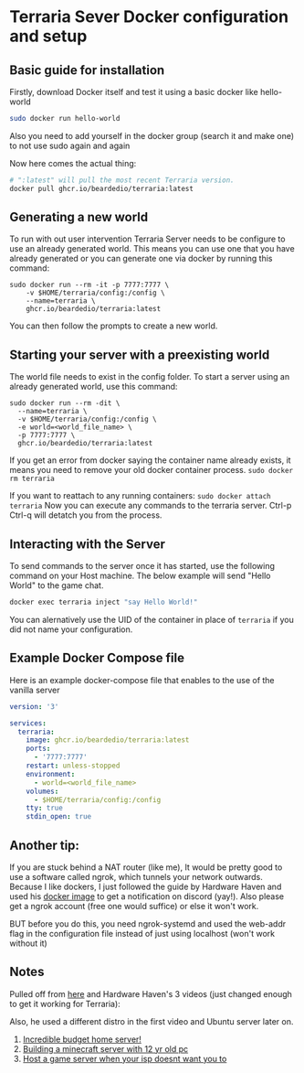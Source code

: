 # Terraria Sever Docker configuration and setup

## Basic guide for installation

Firstly, download Docker itself and test it using a basic docker like hello-world

```sh
sudo docker run hello-world
```
Also you need to add yourself in the docker group (search it and make one) to not use sudo again and again

Now here comes the actual thing:

```sh
# ":latest" will pull the most recent Terraria version.
docker pull ghcr.io/beardedio/terraria:latest
```

## Generating a new world
To run with out user intervention Terraria Server needs to be configure to use an already generated world. This means you can use one that you have already generated or you can generate one via docker by running this command:
```
sudo docker run --rm -it -p 7777:7777 \
    -v $HOME/terraria/config:/config \
    --name=terraria \
    ghcr.io/beardedio/terraria:latest
```
You can then follow the prompts to create a new world.

## Starting your server with a preexisting world
The world file needs to exist in the config folder.
To start a server using an already generated world, use this command:
```
sudo docker run --rm -dit \
  --name=terraria \
  -v $HOME/terraria/config:/config \
  -e world=<world_file_name> \
  -p 7777:7777 \
  ghcr.io/beardedio/terraria:latest
```

If you get an error from docker saying the container name already exists, it means you need to remove your old docker container process.
`sudo docker rm terraria`

If you want to reattach to any running containers:
`sudo docker attach terraria`
Now you can execute any commands to the terraria server. Ctrl-p Ctrl-q will detatch you from the process.

## Interacting with the Server

To send commands to the server once it has started, use the following command on your Host machine. The below example will send "Hello World" to the game chat.

```bash
docker exec terraria inject "say Hello World!"
```
You can alernatively use the UID of the container in place of `terraria` if you did not name your configuration.

## Example Docker Compose file
Here is an example docker-compose file that enables to the use of the vanilla server
```yaml
version: '3'

services:
  terraria:
    image: ghcr.io/beardedio/terraria:latest
    ports:
      - '7777:7777'
    restart: unless-stopped
    environment:
      - world=<world_file_name>
    volumes:
      - $HOME/terraria/config:/config
    tty: true
    stdin_open: true
```

## Another tip:

If you are stuck behind a NAT router (like me), It would be pretty good to use a software called ngrok, which tunnels your network outwards. Because I like dockers, I just followed the guide by Hardware Haven and used his [docker image](https://hub.docker.com/r/hardwarehaven/ngrok2discord#!) to get a notification on discord (yay!). Also please get a ngrok account (free one would suffice) or else it won't work.

BUT before you do this, you need ngrok-systemd and used the web-addr flag in the configuration file instead of just using localhost (won't work without it)

## Notes
Pulled off from [here](https://github.com/beardedio/terraria/blob/main/README.md) and Hardware Haven's 3 videos
(just changed enough to get it working for Terraria):

Also, he used a different distro in the first video and Ubuntu server later on.
1. [Incredible budget home server!](https://youtu.be/72D3MvPk3Xs?si=ipsmi4XTT6g1b_x1)
2. [Building a minecraft server with 12 yr old pc](https://youtu.be/eIHiRW4QH6I?si=7t0eujgKF19Qx1zP)
3. [Host a game server when your isp doesnt want you to](https://youtu.be/SZmc5uoNCko?si=bxWIzCUZ4zhhWPnz)
